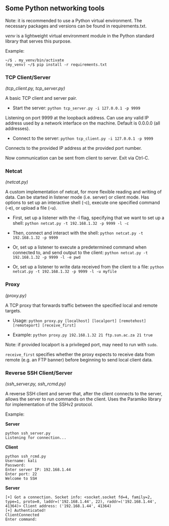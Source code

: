 ## Some Python networking tools

Note: it is recommended to use a Python virtual environment. The necessary packages and versions can be found in requirements.txt.

*venv* is a lightweight virtual environment module in the Python standard library that serves this purpose.

Example:
```~/$ python3 -m venv my_venv
~/$ . my_venv/bin/activate
(my_venv) ~/$ pip install -r requirements.txt
```

### TCP Client/Server
*(tcp_client.py, tcp_server.py)*

A basic TCP client and server pair.

* Start the server: `python tcp_server.py -i 127.0.0.1 -p 9999`

Listening on port 9999 at the loopback address. Can use any valid IP address used by a network interface on the machine. Default is 0.0.0.0 (all addresses).

* Connect to the server: `python tcp_client.py -i 127.0.0.1 -p 9999`

Connects to the provided IP address at the provided port number.

Now communication can be sent from client to server. Exit via Ctrl-C.

### Netcat
*(netcat.py)*

A custom implementation of netcat, for more flexible reading and writing of data. Can be started in listener mode (i.e. server) or client mode. Has options to set up an interactive shell (-c), execute one specified command (-e), or upload a file (-u).

* First, set up a listener with the -l flag, specifying that we want to set up a shell:
`python netcat.py -t 192.168.1.32 -p 9999 -l -c`

* Then, connect and interact with the shell:
`python netcat.py -t 192.168.1.32 -p 9999`

* Or, set up a listener to execute a predetermined command when connected to, and send output to the client:
`python netcat.py -t 192.168.1.32 -p 9999 -l -e pwd`

* Or, set up a listener to write data received from the client to a file:
`python netcat.py -t 192.168.1.32 -p 9999 -l -u myfile`

### Proxy
*(proxy.py)*

A TCP proxy that forwards traffic between the specified local and remote targets.

* Usage: `python proxy.py [localhost] [localport] [remotehost] [remoteport] [receive_first]`

* Example: `python proxy.py 192.168.1.32 21 ftp.sun.ac.za 21 true`

Note: if provided localport is a privileged port, may need to run with `sudo`.

`receive_first` specifies whether the proxy expects to receive data from remote (e.g. an FTP banner) before beginning to send local client data.

### Reverse SSH Client/Server
*(ssh_server.py, ssh_rcmd.py)*

A reverse SSH client and server that, after the client connects to the server, allows the server to run commands on the client. Uses the Paramiko library for implementation of the SSHv2 protocol.

Example:

**Server**
```
python ssh_server.py
Listening for connection...
```

**Client**
```
python ssh_rcmd.py
Username: kali
Password: 
Enter server IP: 192.168.1.44
Enter port: 22
Welcome to SSH
```

**Server**
```
[+] Got a connection. Socket info: <socket.socket fd=4, family=2, type=1, proto=0, laddr=('192.168.1.44', 22), raddr=('192.168.1.44', 41364)> Client address: ('192.168.1.44', 41364)
[+] Authenticated!
ClientConnected
Enter command:
```
